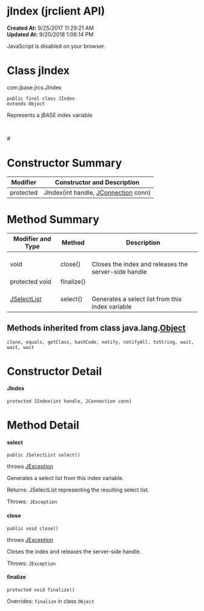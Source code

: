 # jIndex (jrclient API)

**Created At:** 9/25/2017 11:29:21 AM  
**Updated At:** 9/20/2018 1:06:14 PM  

<script type="text/javascript"><!--
    try {
        if (location.href.indexOf('is-external=true') == -1) {
            parent.document.title="JIndex (jrclient   API)";
        }
    }
    catch(err) {
    }
//-->
var methods = {"i0":10,"i1":10,"i2":10};
var tabs = {65535:["t0","All Methods"],2:["t2","Instance Methods"],8:["t4","Concrete Methods"]};
var altColor = "altColor";
var rowColor = "rowColor";
var tableTab = "tableTab";
var activeTableTab = "activeTableTab";</script><noscript><div>JavaScript is disabled on your browser.</div></noscript><!-- ========= START OF TOP NAVBAR ======= -->
<!--   -->

# Class jIndex
com.jbase.jrcs.JIndex

```
public final class JIndex
extends Object
```

Represents a jBASE index variable
<dl><dt><br></dt></dl>
# <!--   -->

# Constructor Summary


| Modifier<br> | Constructor and Description<br> |
| --- | --- |
| protected<br> | JIndex(int handle, [JConnection](com_jbase_jrcs_jconnection "class in com.jbase.jrcs") conn)<br> |


### 


# Method Summary


| Modifier and Type<br> | Method<br> | Description<br> |
| --- | --- | --- |
| void<br> | close() | <br>Closes the index and releases the server-side handle<br> |
| protected void<br> | finalize()<br> | <br> |
| [JSelectList](com_jbase_jrcs_jselectlist "class in com.jbase.jrcs")<br> | select() | <br>Generates a select list from this index variable<br> |


<!--   -->

### 


## Methods inherited from class java.lang.[Object](http://java.sun.com/j2se/1.5.0/docs/api/java/lang/Object.html?is-external=true "class or interface in java.lang")
`clone, equals, getClass, hashCode, notify, notifyAll, toString, wait, wait, wait`

### 


<!--   -->

# Constructor Detail
<!--   -->
#### **JIndex**

```
protected JIndex(int handle, JConnection conn)
```
<!-- ============ METHOD DETAIL ========== -->
<!--   -->

### 


# Method Detail
<!--   -->
#### **select**

```
public JSelectList select()
```

throws [JException](com_jbase_jrcs_jexception "class in com.jbase.jrcs")

Generates a select list from this index variable.

Returns: JSelectList representing the resulting select list.

Throws:` JException`




<!--   -->
#### **close**

```
public void close() 
```

throws [JException](com_jbase_jrcs_jexception "class in com.jbase.jrcs")

Closes the index and releases the server-side handle.

Throws: `JException `




<!--   -->
#### **finalize**

```
protected void finalize() 
```

Overrides: `finalize` in class `Object`
<!-- ========= END OF CLASS DATA ========= --><!-- ======= START OF BOTTOM NAVBAR ====== -->
<!--   -->
